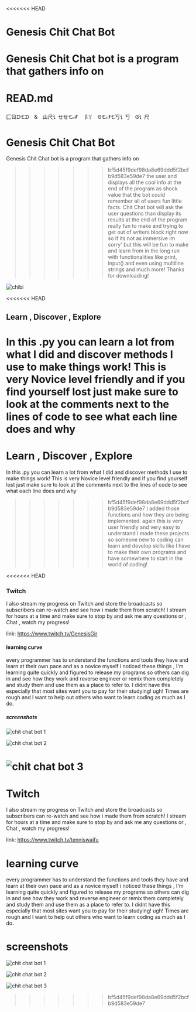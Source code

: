 <<<<<<< HEAD
# Genesis Chit Chat Bot

Genesis Chit Chat bot is a program that gathers info on
=======
# READ.md
⼕ㄖᗪ🝗ᗪ & 山尺讠セセ🝗𝓝 ⻏丫 Ꮆ🝗𝓝🝗丂讠丂 Ꮆ讠尺
# Genesis Chit Chat Bot
Genesis Chit Chat bot is a program that gathers info on 
>>>>>>> bf5d45f9def98da8e69ddd5f2bcfb9d583e59de7
the user and displays all the cool info at the end of the program as shock value that the bot could remember
all of users fun little facts. Chit Chat bot will ask the user questions than display its results at the end of
the program really fun to make and trying to get out of writers block right now so if its not as immersive im sorry'
but this will be fun to make and learn from in the long run with functionalities like print, input() and even
using multiline strings and much more! Thanks for downloading!

![chibi](https://user-images.githubusercontent.com/87259615/131278089-26ff5afd-ab87-41b9-b8c3-a7500ac28547.png)

<<<<<<< HEAD
## Learn , Discover , Explore

In this .py you can learn a lot from what I did and discover methods I use to make things work! This is very Novice level friendly
and if you find yourself lost just make sure to look at the comments next to the lines of code to see what each line does and why
=======

# Learn , Discover , Explore
In this .py you can learn a lot from what I did and discover methods I use to make things work! This is very Novice level friendly
and if you find yourself lost just make sure to look at the comments next to the lines of code to see what each line does and why 
>>>>>>> bf5d45f9def98da8e69ddd5f2bcfb9d583e59de7
I added those functions and how they are being implemented. again this is very user friendly and very easy to understand I made
these projects so someone new to coding can learn and develop skills like I have to make their own programs and have somewhere to
start in the world of coding!

<<<<<<< HEAD
### Twitch

I also stream my progress on Twitch and store the broadcasts so subscribers can re-watch and see how i made them from scratch! I stream for hours
at a time and make sure to stop by and ask me any questions or , Chat , watch my progress!

link: <https://www.twitch.tv/GenesisGir>

#### learning curve

every programmer has to understand the functions and tools they have and learn at their own pace and as a novice myself i noticed these
things , I'm learning quite quickly and figured to release my programs so others can dig in and see how they work and reverse engineer
or remix them completely and study them and use them as a place to refer to. I didnt have this especially that most sites want you to
pay for their studying! ugh! Times are rough and I want to help out others who want to learn coding as much as I do.

##### screenshots

![chit chat bot 1](https://user-images.githubusercontent.com/87259615/131296148-88743bcf-68dc-481e-9ac1-1cda8f52ee46.PNG)

![chit chat bot 2](https://user-images.githubusercontent.com/87259615/131295674-dace7a55-c8ca-4af5-8694-f785590fcb2a.PNG)

![chit chat bot 3](https://user-images.githubusercontent.com/87259615/131295686-c2ed9e93-f1c8-4ac4-b2e2-439b932b65b8.PNG)
=======
# Twitch
I also stream my progress on Twitch and store the broadcasts so subscribers can re-watch and see how i made them from scratch! I stream for hours
at a time and make sure to stop by and ask me any questions or , Chat , watch my progress!

link: https://www.twitch.tv/tenniswaifu 
# learning curve
every programmer has to understand the functions and tools they have and learn at their own pace and as a novice myself i noticed these
things , I'm learning quite quickly and figured to release my programs so others can dig in and see how they work and reverse engineer
or remix them completely and study them and use them as a place to refer to. I didnt have this especially that most sites want you to 
pay for their studying! ugh! Times are rough and I want to help out others who want to learn coding as much as I do.
# screenshots
![chit chat bot 1](https://user-images.githubusercontent.com/87259615/131296148-88743bcf-68dc-481e-9ac1-1cda8f52ee46.PNG)


![chit chat bot 2](https://user-images.githubusercontent.com/87259615/131295674-dace7a55-c8ca-4af5-8694-f785590fcb2a.PNG)

![chit chat bot 3](https://user-images.githubusercontent.com/87259615/131295686-c2ed9e93-f1c8-4ac4-b2e2-439b932b65b8.PNG)


>>>>>>> bf5d45f9def98da8e69ddd5f2bcfb9d583e59de7
